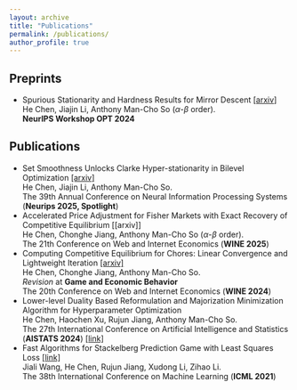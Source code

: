 ```yaml
---
layout: archive
title: "Publications"
permalink: /publications/
author_profile: true
---
```


## Preprints
- Spurious Stationarity and Hardness Results for Mirror Descent [[arxiv]](https://arxiv.org/abs/2404.08073) <br> He Chen, Jiajin Li, Anthony Man-Cho So ($\alpha$-$\beta$ order).<br>
**NeurIPS Workshop OPT 2024**


## Publications
- Set Smoothness Unlocks Clarke Hyper-stationarity in Bilevel Optimization [[arxiv]](http://arxiv.org/abs/2506.04587) <br> He Chen, Jiajin Li, Anthony Man-Cho So.<br>
The 39th Annual Conference on Neural Information Processing Systems (**Neurips 2025, Spotlight**)
- Accelerated Price Adjustment for Fisher Markets with Exact Recovery of Competitive Equilibrium [[arxiv]]<br>
He  Chen, Chonghe Jiang, Anthony Man-Cho So ($\alpha$-$\beta$ order).<br>
The 21th Conference on Web and Internet Economics (**WINE 2025**)
- Computing Competitive Equilibrium for Chores: Linear Convergence and Lightweight Iteration [[arxiv]](https://arxiv.org/abs/2410.04036)<br>
He  Chen, Chonghe Jiang, Anthony Man-Cho So. <br>
  *Revision* at **Game and Economic Behavior**<br>
The 20th Conference on Web and Internet Economics (**WINE 2024**)
- Lower-level Duality Based Reformulation and Majorization Minimization Algorithm for Hyperparameter Optimization <br>
He Chen, Haochen Xu, Rujun Jiang, Anthony Man-Cho So. <br>
The 27th International Conference on Artificial Intelligence and Statistics (**AISTATS 2024**) [[link]](https://proceedings.mlr.press/v238/chen24a.html)
- Fast Algorithms for Stackelberg Prediction Game with Least Squares Loss [[link]](https://proceedings.mlr.press/v139/wang21d.html) <br>
Jiali Wang, He Chen, Rujun Jiang, Xudong Li, Zihao Li. <br>
The 38th International Conference on Machine Learning (**ICML 2021**)
